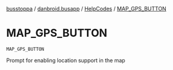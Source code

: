 [busstoppa](../../index.md) / [danbroid.busapp](../index.md) / [HelpCodes](index.md) / [MAP_GPS_BUTTON](./-m-a-p_-g-p-s_-b-u-t-t-o-n.md)

# MAP_GPS_BUTTON

`MAP_GPS_BUTTON`

Prompt for enabling location support in the map

